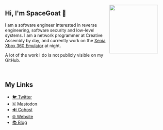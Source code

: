 <img align="right" src="https://spacego.at/goatOfTheDay" height=160px></img>
<h2 >
 Hi, I'm SpaceGoat 🐐
</h2>

<p>
I am a software engineer interested in reverse engineering, software security and low-level systems. I am a network programmer at Creative Assembly by day, and currently work on the <a href="https://github.com/xenia-project/xenia">Xenia Xbox 360 Emulator</a> at night. 
</p>
<p>
A lot of the work I do is not publicly visible on my GitHub. 
</p>


<br/>

<h2 align="left">My Links</h2>
<ul>
<li><a href="https://twitter.com/Razzilient">🐦 Twitter</a></li>
<li><a href="https://mastodon.gamedev.place/@spacegoat">🇲 Mastodon</a></li>
 <li><a href="https://cohost.org/spacegoat">🔊 Cohost</a></li>
<li><a href="https://spacego.at">🌐 Website</a></li>
<li><a href="https://spacego.at/blog/">📚 Blog</a></li>
</ul>
